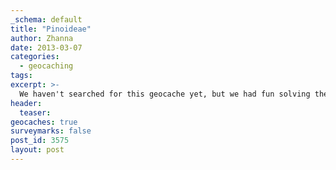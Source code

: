 ```yaml
---
_schema: default
title: "Pinoideae"
author: Zhanna
date: 2013-03-07
categories:
  - geocaching
tags:
excerpt: >-
  We haven't searched for this geocache yet, but we had fun solving the puzzle. We wanted the owner to know that we enjoyed it, so we left a note on the cache page. 
header:
  teaser:
geocaches: true
surveymarks: false
post_id: 3575
layout: post 
---
```


